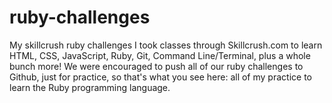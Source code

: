 ruby-challenges
===============

My skillcrush ruby challenges
I took classes through Skillcrush.com to learn HTML, CSS, JavaScript, Ruby, Git, Command Line/Terminal, plus a whole bunch more! We were encouraged to push all of our ruby challenges to Github, just for practice,  so that's what you see here: all of my practice to learn the Ruby programming language. 
